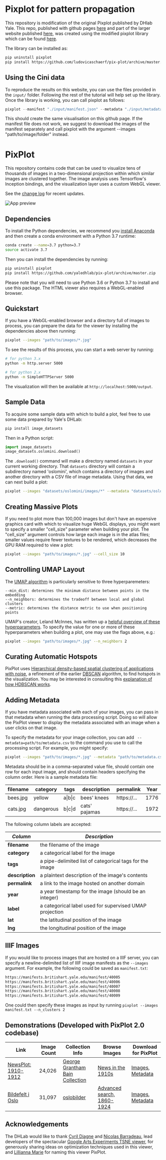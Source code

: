 # Pixplot for pattern propagation

This repository is modification of the original Pixplot published by DHlab Yale. This repo, published with github pages [here](https://ludovicaschaerf.github.io/pixplot_pattern_propagation/) and part of the larger website published [here](https://patternclusters-api-heroku.herokuapp.com/), was created using the modified pixplot library which can be found [here](https://github.com/ludovicaschaerf/pix-plot).

The library can be installed as:

```bash
pip uninstall pixplot
pip install https://github.com/ludovicaschaerf/pix-plot/archive/master.zip
```

## Using the Cini data

To reproduce the results on this website, you can use the files provided in the `input/` folder. Following the rest of the tutorial will help set up the library.
Once the library is working, you can call pixplot as follows:
```python
pixplot --manifest "./input/manifest.json" --metadata "./input/metadata.csv" --mapping "./iiif2vec.pkl"
```
This should create the same visualisation on this github page. If the manifest file does not work, we suggest to download the images of the manifest separately and call pixplot with the argument --images "path/to/image/folder" instead.

# PixPlot

This repository contains code that can be used to visualize tens of thousands of images in a two-dimensional projection within which similar images are clustered together. The image analysis uses Tensorflow's Inception bindings, and the visualization layer uses a custom WebGL viewer.

See the [change log](https://github.com/YaleDHLab/pix-plot/wiki/Change-Log) for recent updates.

![App preview](./pixplot/web/assets/images/preview.png?raw=true)

## Dependencies

To install the Python dependencies, we recommend you [install Anaconda](https://www.anaconda.com/products/individual#Downloads) and then create a conda environment with a Python 3.7 runtime:

```bash
conda create --name=3.7 python=3.7
source activate 3.7
```

Then you can install the dependencies by running:

```bash
pip uninstall pixplot
pip install https://github.com/yaledhlab/pix-plot/archive/master.zip
```

Please note that you will need to use Python 3.6 or Python 3.7 to install and use this package. The HTML viewer also requires a WebGL-enabled browser.

## Quickstart

If you have a WebGL-enabled browser and a directory full of images to process, you can prepare the data for the viewer by installing the dependencies above then running:

```bash
pixplot --images "path/to/images/*.jpg"
```

To see the results of this process, you can start a web server by running:

```bash
# for python 3.x
python -m http.server 5000

# for python 2.x
python -m SimpleHTTPServer 5000
```

The visualization will then be available at `http://localhost:5000/output`.

## Sample Data

To acquire some sample data with which to build a plot, feel free to use some data prepared by Yale's DHLab:

```bash
pip install image_datasets
```

Then in a Python script:

```python
import image_datasets
image_datasets.oslomini.download()
```

The `.download()` command will make a directory named `datasets` in your current working directory. That `datasets` directory will contain a subdirectory named 'oslomini', which contains a directory of images and another directory with a CSV file of image metadata. Using that data, we can next build a plot:

```bash
pixplot --images "datasets/oslomini/images/*" --metadata "datasets/oslomini/metadata/metadata.csv"
```

## Creating Massive Plots

If you need to plot more than 100,000 images but don't have an expensive graphics card with which to visualize huge WebGL displays, you might want to specify a smaller "cell_size" parameter when building your plot. The "cell_size" argument controls how large each image is in the atlas files; smaller values require fewer textures to be rendered, which decreases the GPU RAM required to view a plot:

```bash
pixplot --images "path/to/images/*.jpg" --cell_size 10
```

## Controlling UMAP Layout

The [UMAP algorithm](https://github.com/lmcinnes/umap) is particularly sensitive to three hyperparemeters:

```
--min_dist: determines the minimum distance between points in the embedding
--n_neighbors: determines the tradeoff between local and global clusters
--metric: determines the distance metric to use when positioning points
```

UMAP's creator, Leland McInnes, has written up a [helpful overview of these hyperparameters](https://umap-learn.readthedocs.io/en/latest/parameters.html). To specify the value for one or more of these hyperparameters when building a plot, one may use the flags above, e.g.:

```bash
pixplot --images "path/to/images/*.jpg" --n_neighbors 2
```

## Curating Automatic Hotspots

PixPlot uses [Hierarchical density-based spatial clustering of applications with noise](https://hdbscan.readthedocs.io/en/latest/index.html), a refinement of the earlier [DBSCAN](https://en.wikipedia.org/wiki/DBSCAN) algorithm, to find hotspots in the visualization. You may be interested in consulting this [explanation of how HDBSCAN works](https://hdbscan.readthedocs.io/en/latest/how_hdbscan_works.html).

## Adding Metadata

If you have metadata associated with each of your images, you can pass in that metadata when running the data processing script. Doing so will allow the PixPlot viewer to display the metadata associated with an image when a user clicks on that image.

To specify the metadata for your image collection, you can add ` --metadata=path/to/metadata.csv` to the command you use to call the processing script. For example, you might specify:

```bash
pixplot --images "path/to/images/*.jpg" --metadata "path/to/metadata.csv"
```

Metadata should be in a comma-separated value file, should contain one row for each input image, and should contain headers specifying the column order. Here is a sample metadata file:

| filename | category  | tags    | description   | permalink   | Year     |
| -------- | --------- | ------- | ------------- | ----------- | -------- |
| bees.jpg | yellow    | a\|b\|c | bees' knees   | https://... | 1776     |
| cats.jpg | dangerous | b\|c\|d | cats' pajamas | https://... | 1972     |

The following column labels are accepted:

| *Column*         | *Description*                                           |
| ---------------- | ------------------------------------------------------- |
| **filename**     | the filename of the image                               |
| **category**     | a categorical label for the image                       |
| **tags**         | a pipe-delimited list of categorical tags for the image |
| **description**  | a plaintext description of the image's contents         |
| **permalink**    | a link to the image hosted on another domain            |
| **year**         | a year timestamp for the image (should be an integer)   |
| **label**        | a categorical label used for supervised UMAP projection |
| **lat**          | the latitudinal position of the image                   |
| **lng**          | the longitudinal position of the image                  |

## IIIF Images

If you would like to process images that are hosted on a IIIF server, you can specify a newline-delimited list of IIIF image manifests as the `--images` argument. For example, the following could be saved as `manifest.txt`:

```bash
https://manifests.britishart.yale.edu/manifest/40005
https://manifests.britishart.yale.edu/manifest/40006
https://manifests.britishart.yale.edu/manifest/40007
https://manifests.britishart.yale.edu/manifest/40008
https://manifests.britishart.yale.edu/manifest/40009
```

One could then specify these images as input by running `pixplot --images manifest.txt --n_clusters 2`


## Demonstrations (Developed with PixPlot 2.0 codebase)

| Link | Image Count | Collection Info | Browse Images | Download for PixPlot
| ---------- | -------- | --------------- | ------------ | ------------ |
| [NewsPlot: 1910-1912](http://pixplot.yale.edu/v2/loc/) | 24,026 | [George Grantham Bain Collection](https://www.loc.gov/pictures/collection/ggbain/) | [News in the 1910s](https://www.flickr.com/photos/library_of_congress/albums/72157603624867509/with/2163445674/) | [Images](http://pixplot.yale.edu/datasets/bain/photos.tar), [Metadata](http://pixplot.yale.edu/datasets/bain/metadata.csv) |
| [Bildefelt i Oslo](http://pixplot.yale.edu/v2/oslo/) | 31,097 | [oslobilder](http://oslobilder.no) | [Advanced search, 1860-1924](http://oslobilder.no/search?advanced_search=1&query=&place=&from_year=1860&to_year=1924&id=&name=&title=&owner_filter=&producer=&depicted_person=&material=&technique=&event_desc=) | [Images](http://pixplot.yale.edu/datasets/oslo/photos.tar), [Metadata](http://pixplot.yale.edu/datasets/oslo/metadata.csv) |

## Acknowledgements

The DHLab would like to thank [Cyril Diagne](http://cyrildiagne.com/) and [Nicolas Barradeau](http://barradeau.com), lead developers of the spectacular [Google Arts Experiments TSNE viewer](https://artsexperiments.withgoogle.com/tsnemap/), for generously sharing ideas on optimization techniques used in this viewer, and [Lillianna Marie](https://github.com/lilliannamarie) for naming this viewer PixPlot.
